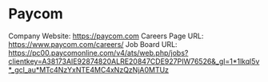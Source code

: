 # Paycom

Company Website: https://paycom.com
Careers Page URL: https://www.paycom.com/careers/
Job Board URL: https://pc00.paycomonline.com/v4/ats/web.php/jobs?clientkey=A38173AIE92874820ALRE20847CDE927PIW76526&_gl=1*1lkql5v*_gcl_au*MTc4NzYxNTE4MC4xNzQzNjA0MTUz